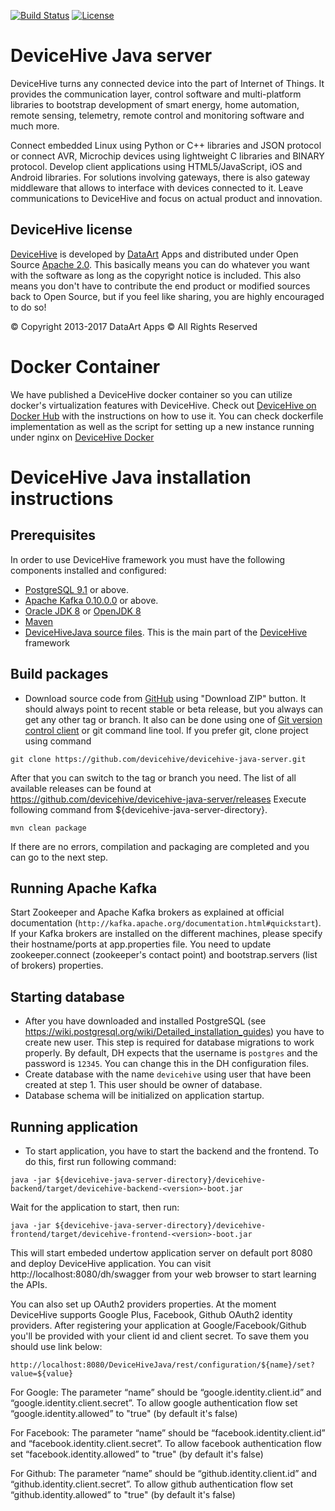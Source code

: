[![Build Status](http://54.208.99.247:8080/job/DeviceHiveBuild/badge/icon)](http://54.208.99.247:8080/job/DeviceHiveBuild/) [![License](https://img.shields.io/badge/License-Apache%202.0-blue.svg?style=flat-square)](LICENSE)

DeviceHive Java server
======================

[DeviceHive]: http://devicehive.com "DeviceHive framework"
[DataArt]: http://dataart.com "DataArt"

DeviceHive turns any connected device into the part of Internet of Things.
It provides the communication layer, control software and multi-platform
libraries to bootstrap development of smart energy, home automation, remote
sensing, telemetry, remote control and monitoring software and much more.

Connect embedded Linux using Python or C++ libraries and JSON protocol or
connect AVR, Microchip devices using lightweight C libraries and BINARY protocol.
Develop client applications using HTML5/JavaScript, iOS and Android libraries.
For solutions involving gateways, there is also gateway middleware that allows
to interface with devices connected to it. Leave communications to DeviceHive
and focus on actual product and innovation.

DeviceHive license
------------------

[DeviceHive] is developed by [DataArt] Apps and distributed under Open Source
[Apache 2.0](https://en.wikipedia.org/wiki/Apache_License). This basically means
you can do whatever you want with the software as long as the copyright notice
is included. This also means you don't have to contribute the end product or
modified sources back to Open Source, but if you feel like sharing, you are
highly encouraged to do so!

&copy; Copyright 2013-2017 DataArt Apps &copy; All Rights Reserved

Docker Container
=========================================
We have published a DeviceHive docker container so you can utilize docker's virtualization features with DeviceHive. 
Check out [DeviceHive on Docker Hub](https://hub.docker.com/r/devicehive/devicehive/) with the instructions on 
how to use it. You can check dockerfile implementation as well as the script for setting up a new instance running 
under nginx on [DeviceHive Docker](https://github.com/devicehive/devicehive-docker) 

DeviceHive Java installation instructions
=========================================

Prerequisites
-------------
In order to use DeviceHive framework you must have the following components installed and configured:
* [PostgreSQL 9.1](http://www.postgresql.org/download/) or above.
* [Apache Kafka 0.10.0.0](http://kafka.apache.org/downloads.html) or above.
* [Oracle JDK 8](http://www.oracle.com/technetwork/java/javase/downloads/index.html) or [OpenJDK 8](http://openjdk.java.net/)
* [Maven](http://maven.apache.org/download.cgi)
* [DeviceHiveJava source files](https://github.com/devicehive/devicehive-java-server). This is the main part of the [DeviceHive] framework


Build packages
--------------
* Download source code from [GitHub](https://github.com/devicehive/devicehive-java-server) using "Download ZIP" button.
It should always point to recent stable or beta release, but you always can get any other tag or branch.
It also can be done using one of [Git version control client](http://git-scm.com/downloads/guis) or git command line tool.
If you prefer git, clone project using command

`git clone https://github.com/devicehive/devicehive-java-server.git`

After that you can switch to the tag or branch you need. The list of all available releases can be found at
https://github.com/devicehive/devicehive-java-server/releases
Execute following command from ${devicehive-java-server-directory}.

`mvn clean package`

If there are no errors, compilation and packaging are completed and you can go to the next step.

Running Apache Kafka
-----------------------
Start Zookeeper and Apache Kafka brokers as explained at official documentation (`http://kafka.apache.org/documentation.html#quickstart`).
If your Kafka brokers are installed on the different machines, please specify their hostname/ports at app.properties file.
You need to update zookeeper.connect (zookeeper's contact point) and bootstrap.servers (list of brokers) properties.

Starting database
---------------------
* After you have downloaded and installed PostgreSQL (see https://wiki.postgresql.org/wiki/Detailed_installation_guides) 
you have to create new user. This step is required for database migrations to work properly. By default, DH expects that
the username is `postgres` and the password is `12345`. You can change this in the DH configuration files.
* Create database with the name `devicehive` using user that have been created at step 1. This user should be owner of 
database.
* Database schema will be initialized on application startup.

Running application
---------------------
* To start application, you have to start the backend and the frontend. To do this, first run following command:

`java -jar ${devicehive-java-server-directory}/devicehive-backend/target/devicehive-backend-<version>-boot.jar`
 
Wait for the application to start, then run: 

`java -jar ${devicehive-java-server-directory}/devicehive-frontend/target/devicehive-frontend-<version>-boot.jar`

This will start embeded undertow application server on default port 8080 and deploy DeviceHive application.
You can visit http://localhost:8080/dh/swagger from your web browser to start learning the APIs.

You can also set up OAuth2 providers properties. At the moment DeviceHive supports Google Plus, Facebook, Github OAuth2 identity providers.
After registering your application at Google/Facebook/Github you'll be provided with your client id and client secret.
To save them you should use link below:

`http://localhost:8080/DeviceHiveJava/rest/configuration/${name}/set?value=${value}`

For Google:
The parameter “name” should be “google.identity.client.id” and “google.identity.client.secret”.
To allow google authentication flow set “google.identity.allowed” to "true" (by default it's false)

For Facebook:
The parameter “name” should be “facebook.identity.client.id” and “facebook.identity.client.secret”.
To allow facebook authentication flow set “facebook.identity.allowed” to "true" (by default it's false)

For Github:
The parameter “name” should be “github.identity.client.id” and “github.identity.client.secret”.
To allow github authentication flow set “github.identity.allowed” to "true" (by default it's false)

